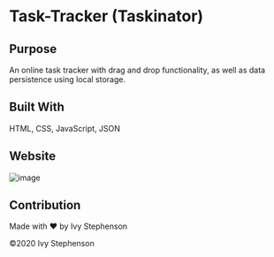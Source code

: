 # Task-Tracker (Taskinator)

## Purpose 

An online task tracker with drag and drop functionality, as well as data persistence using local storage.

## Built With

HTML, CSS, JavaScript, JSON

## Website

![image](https://user-images.githubusercontent.com/74675624/112574794-0f4d6d80-8dbd-11eb-8c2a-42c398b46e8c.png)


## Contribution
Made with ❤️ by Ivy Stephenson

©️2020 Ivy Stephenson
